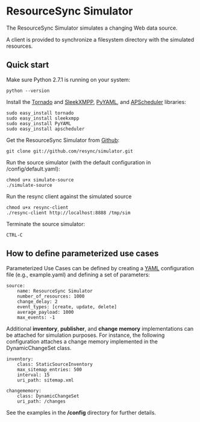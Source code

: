 # ResourceSync Simulator

The ResourceSync Simulator simulates a changing Web data source.

A client is provided to synchronize a filesystem directory with the simulated resources.

## Quick start

Make sure Python 2.7.1 is running on your system:

    python --version

Install the [Tornado](http://www.tornadoweb.org/) and [SleekXMPP](https://github.com/fritzy/SleekXMPP), [PyYAML](http://pyyaml.org/), and [APScheduler](http://packages.python.org/APScheduler/) libraries:

    sudo easy_install tornado
    sudo easy_install sleekxmpp    
    sudo easy_install PyYAML
    sudo easy_install apscheduler
    
Get the ResourceSync Simulator from [Github](http://www.github.com/behas/resync-simulator):

    git clone git://github.com/resync/simulator.git
    
Run the source simulator (with the default configuration in /config/default.yaml):
    
    chmod u+x simulate-source
    ./simulate-source

Run the resync client against the simulated source

    chmod u+x resync-client
    ./resync-client http://localhost:8888 /tmp/sim 

Terminate the source simulator:

    CTRL-C


## How to define parameterized use cases

Parameterized Use Cases can be defined by creating a [YAML](http://www.yaml.org/) configuration file (e.g., example.yaml) and defining a set of parameters:

    source:
        name: ResourceSync Simulator
        number_of_resources: 1000
        change_delay: 2
        event_types: [create, update, delete]
        average_payload: 1000
        max_events: -1
        
Additional **inventory**, **publisher**, and **change memory** implementations
can be attached for simulation purposes. For instance, the following configuration attaches a change memory implemented in the DynamicChangeSet class.

    inventory:
        class: StaticSourceInventory
        max_sitemap_entries: 500
        interval: 15
        uri_path: sitemap.xml

    changememory:
        class: DynamicChangeSet
        uri_path: /changes

See the examples in the **/config** directory for further details.